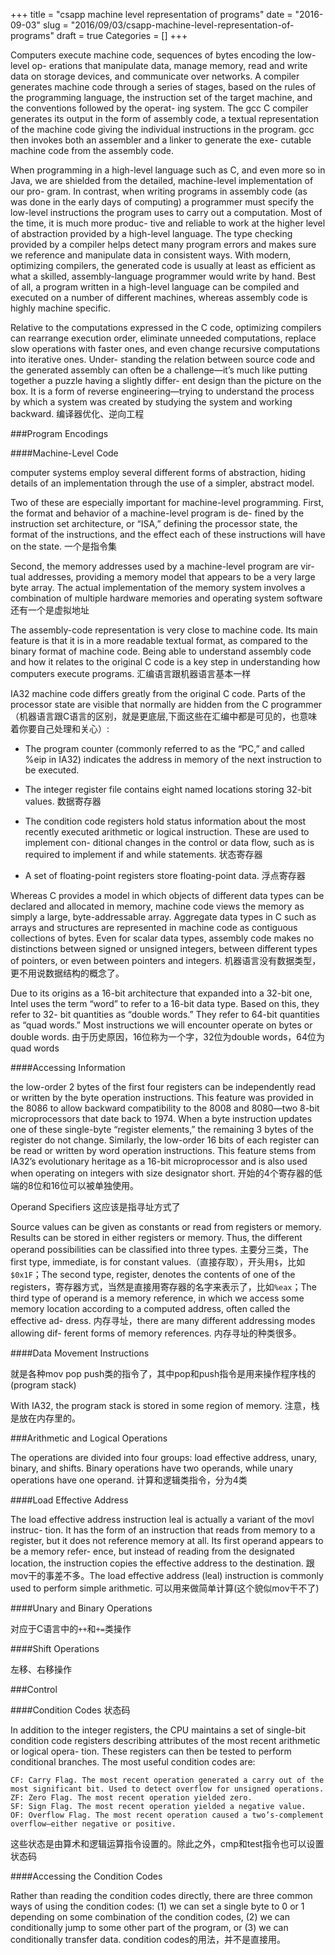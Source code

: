+++
title = "csapp machine level representation of programs"
date = "2016-09-03"
slug = "2016/09/03/csapp-machine-level-representation-of-programs"
draft = true
Categories = []
+++

Computers execute machine code, sequences of bytes encoding the low-level op- erations that manipulate data, manage memory, read and write data on storage devices, and communicate over networks. A compiler generates machine code through a series of stages, based on the rules of the programming language, the instruction set of the target machine, and the conventions followed by the operat- ing system. The gcc C compiler generates its output in the form of assembly code, a textual representation of the machine code giving the individual instructions in the program. gcc then invokes both an assembler and a linker to generate the exe- cutable machine code from the assembly code.

When programming in a high-level language such as C, and even more so in Java, we are shielded from the detailed, machine-level implementation of our pro- gram. In contrast, when writing programs in assembly code (as was done in the early days of computing) a programmer must specify the low-level instructions the program uses to carry out a computation. Most of the time, it is much more produc- tive and reliable to work at the higher level of abstraction provided by a high-level language. The type checking provided by a compiler helps detect many program errors and makes sure we reference and manipulate data in consistent ways. With modern, optimizing compilers, the generated code is usually at least as efficient as what a skilled, assembly-language programmer would write by hand. Best of all, a program written in a high-level language can be compiled and executed on a number of different machines, whereas assembly code is highly machine specific.

Relative to the computations expressed in the C code, optimizing compilers can rearrange execution order, eliminate unneeded computations, replace slow operations with faster ones, and even change recursive computations into iterative ones. Under- standing the relation between source code and the generated assembly can often be a challenge—it’s much like putting together a puzzle having a slightly differ- ent design than the picture on the box. It is a form of reverse engineering—trying to understand the process by which a system was created by studying the system and working backward. 编译器优化、逆向工程

###Program Encodings

####Machine-Level Code

computer systems employ several different forms of abstraction, hiding details of an implementation through the use of a simpler, abstract model. 

Two of these are especially important for machine-level programming. First, the format and behavior of a machine-level program is de- fined by the instruction set architecture, or “ISA,” defining the processor state, the format of the instructions, and the effect each of these instructions will have on the state.  一个是指令集

Second, the memory addresses used by a machine-level program are vir- tual addresses, providing a memory model that appears to be a very large byte array. The actual implementation of the memory system involves a combination of multiple hardware memories and operating system software 还有一个是虚拟地址

The assembly-code representation is very close to machine code. Its main feature is that it is in a more readable textual format, as compared to the binary format of machine code. Being able to understand assembly code and how it relates to the original C code is a key step in understanding how computers execute programs. 汇编语言跟机器语言基本一样

IA32 machine code differs greatly from the original C code. Parts of the processor state are visible that normally are hidden from the C programmer（机器语言跟C语言的区别，就是更底层,下面这些在汇编中都是可见的，也意味着你要自己处理和关心）:

- The program counter (commonly referred to as the “PC,” and called %eip in IA32) indicates the address in memory of the next instruction to be executed.

- The integer register file contains eight named locations storing 32-bit values. 数据寄存器

- The condition code registers hold status information about the most recently executed arithmetic or logical instruction. These are used to implement con- ditional changes in the control or data flow, such as is required to implement if and while statements. 状态寄存器

- A set of floating-point registers store floating-point data. 浮点寄存器

Whereas C provides a model in which objects of different data types can be declared and allocated in memory, machine code views the memory as simply a large, byte-addressable array. Aggregate data types in C such as arrays and structures are represented in machine code as contiguous collections of bytes. Even for scalar data types, assembly code makes no distinctions between signed or unsigned integers, between different types of pointers, or even between pointers and integers. 机器语言没有数据类型，更不用说数据结构的概念了。

Due to its origins as a 16-bit architecture that expanded into a 32-bit one, Intel uses the term “word” to refer to a 16-bit data type. Based on this, they refer to 32- bit quantities as “double words.” They refer to 64-bit quantities as “quad words.” Most instructions we will encounter operate on bytes or double words. 由于历史原因，16位称为一个字，32位为double words，64位为quad words

####Accessing Information

the low-order 2 bytes of the first four registers can be independently read or written by the byte operation instructions. This feature was provided in the 8086 to allow backward compatibility to the 8008 and 8080—two 8-bit microprocessors that date back to 1974. When a byte instruction updates one of these single-byte “register elements,” the remaining 3 bytes of the register do not change. Similarly, the low-order 16 bits of each register can be read or written by word operation instructions. This feature stems from IA32’s evolutionary heritage as a 16-bit microprocessor and is also used when operating on integers with size designator short. 开始的4个寄存器的低端的8位和16位可以被单独使用。

Operand Specifiers  这应该是指寻址方式了

 Source values can be given as constants or read from registers or memory. Results can be stored in either registers or memory. Thus, the different operand possibilities can be classified into three types. 主要分三类，The first type, immediate, is for constant values.（直接存取），开头用`$`，比如`$0x1F`；The second type, register, denotes the contents of one of the registers，寄存器方式，当然是直接用寄存器的名字来表示了，比如`%eax`；The third type of operand is a memory reference, in which we access some memory location according to a computed address, often called the effective ad- dress. 内存寻址，there are many different addressing modes allowing dif- ferent forms of memory references. 内存寻址的种类很多。

####Data Movement Instructions

就是各种mov pop push类的指令了，其中pop和push指令是用来操作程序栈的(program stack)

With IA32, the program stack is stored in some region of memory. 注意，栈是放在内存里的。

###Arithmetic and Logical Operations

The operations are divided into four groups: load effective address, unary, binary, and shifts. Binary operations have two operands, while unary operations have one operand. 计算和逻辑类指令，分为4类

####Load Effective Address

The load effective address instruction leal is actually a variant of the movl instruc- tion. It has the form of an instruction that reads from memory to a register, but it does not reference memory at all. Its first operand appears to be a memory refer- ence, but instead of reading from the designated location, the instruction copies the effective address to the destination. 跟mov干的事差不多。The load effective address (leal) instruction is commonly used to perform simple arithmetic. 可以用来做简单计算(这个貌似mov干不了)

####Unary and Binary Operations

对应于C语言中的`++`和`+=`类操作

####Shift Operations

左移、右移操作

###Control

####Condition Codes 状态码

In addition to the integer registers, the CPU maintains a set of single-bit condition code registers describing attributes of the most recent arithmetic or logical opera- tion. These registers can then be tested to perform conditional branches. The most useful condition codes are:

    CF: Carry Flag. The most recent operation generated a carry out of the most significant bit. Used to detect overflow for unsigned operations.
    ZF: Zero Flag. The most recent operation yielded zero.
    SF: Sign Flag. The most recent operation yielded a negative value.
    OF: Overflow Flag. The most recent operation caused a two’s-complement overflow—either negative or positive.

这些状态是由算术和逻辑运算指令设置的。除此之外，cmp和test指令也可以设置状态码

####Accessing the Condition Codes

Rather than reading the condition codes directly, there are three common ways of using the condition codes: (1) we can set a single byte to 0 or 1 depending on some combination of the condition codes, (2) we can conditionally jump to some other part of the program, or (3) we can conditionally transfer data.  condition codes的用法，并不是直接用。
